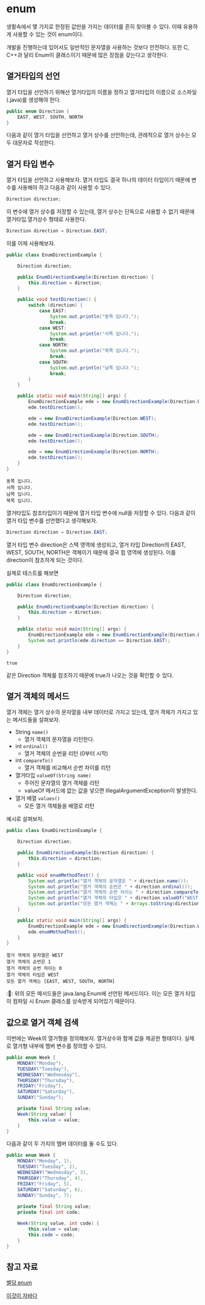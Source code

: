 # enum
생활속에서 몇 가지로 한정된 값만을 가지는 데이터를 흔히 찾아볼 수 있다. 이때 유용하게 사용할 수 있는 것이 enum이다. 

개발을 진행하는데 있어서도 일반적인 문자열을 사용하는 것보다 안전하다. 또한 C, C++과 달리 Enum이 클래스이기 때문에 많은 장점을 갖는다고 생각한다.

## 열거타입의 선언
열거 타입을 선언하기 위해선 열거타입의 이름을 정하고 열거타입의 이름으로 소스파일(.java)를 생성해야 한다. 

```java
public enum Direction {
    EAST, WEST, SOUTH, NORTH
}
```

다음과 같이 열거 타입을 선언하고 열거 상수를 선언하는데, 관례적으로 열거 상수는 모두 대문자로 작성한다.

## 열거 타입 변수
열거 타입을 선언하고 사용해보자. 열거 타입도 결국 하나의 데이터 타입이기 때문에 변수를 사용해야 하고 다음과 같이 사용할 수 있다.
```java
Direction direction;
```

이 변수에 열거 상수를 저장할 수 있는데, 열거 상수는 단독으로 사용할 수 없기 때문에 열거타입.열거상수 형태로 사용한다.
```java
Direction direction = Direction.EAST;
```

이를 이제 사용해보자.

```java
public class EnumDirectionExample {

    Direction direction;

    public EnumDirectionExample(Direction direction) {
        this.direction = direction;
    }

    public void testDirection() {
        switch (direction) {
            case EAST:
                System.out.println("동쪽 입니다.");
                break;
            case WEST:
                System.out.println("서쪽 입니다.");
                break;
            case NORTH:
                System.out.println("북쪽 입니다.");
                break;
            case SOUTH:
                System.out.println("남쪽 입니다.");
                break;
        }
    }

    public static void main(String[] args) {
        EnumDirectionExample ede = new EnumDirectionExample(Direction.EAST);
        ede.testDirection();

        ede = new EnumDirectionExample(Direction.WEST);
        ede.testDirection();

        ede = new EnumDirectionExample(Direction.SOUTH);
        ede.testDirection();

        ede = new EnumDirectionExample(Direction.NORTH);
        ede.testDirection();
    }
}
```
```
동쪽 입니다.
서쪽 입니다.
남쪽 입니다.
북쪽 입니다.
```

열거타입도 참조타입이기 때문에 열거 타입 변수에 null을 저장할 수 있다.
다음과 같이 열거 타입 변수를 선언했다고 생각해보자.
```java
Direction direction = Direction.EAST;
```
열거 타입 변수 direction은 스택 영역에 생성되고, 열거 타입 Direction의 EAST, WEST, SOUTH, NORTH은 객체이기 때문에 결국 힙 영역에 생성된다.
이를 direction이 참조하게 되는 것이다.

실제로 테스트를 해보면
```java
public class EnumDirectionExample {

    Direction direction;

    public EnumDirectionExample(Direction direction) {
        this.direction = direction;
    }

    public static void main(String[] args) {
        EnumDirectionExample ede = new EnumDirectionExample(Direction.EAST);
        System.out.println(ede.direction == Direction.EAST);
    }
}
```
```
true
```
같은 Direction 객체를 참조하기 때문에 true가 나오는 것을 확인할 수 있다.

## 열거 객체의 메서드
열거 객체는 열거 상수의 문자열을 내부 데이터로 가지고 있는데, 열거 객체가 가지고 있는 메서드들을 살펴보자.

- String ```name()```
    - 열거 객체의 문자열을 리턴한다.
- int ```ordinal()```
    - 열거 객체의 순번을 리턴 (0부터 시작)
- int ```compareTo()```
    - 열거 객체를 비교해서 순번 차이를 리턴
- 열거타입 ```valueOf(String name)```
    - 주어진 문자열의 열거 객체를 리턴
    - valueOf 메서드에 없는 값을 넣으면 IllegalArgumentException이 발생한다.
- 열거 배열 ```values()```
    - 모든 열거 객체들을 배열로 리턴

예시로 살펴보자.
```java
public class EnumDirectionExample {

    Direction direction;

    public EnumDirectionExample(Direction direction) {
        this.direction = direction;
    }

    public void enumMethodTest() {
        System.out.println("열거 객체의 문자열은 " + direction.name());
        System.out.println("열거 객체의 순번은 " + direction.ordinal());
        System.out.println("열거 객체의 순번 차이는 " + direction.compareTo(direction));
        System.out.println("열거 객체의 타입은 " + direction.valueOf("WEST"));
        System.out.println("모든 열거 객체는 " + Arrays.toString(direction.values()));
    }

    public static void main(String[] args) {
        EnumDirectionExample ede = new EnumDirectionExample(Direction.WEST);
        ede.enumMethodTest();
    }
}
```
```
열거 객체의 문자열은 WEST
열거 객체의 순번은 1
열거 객체의 순번 차이는 0
열거 객체의 타입은 WEST
모든 열거 객체는 [EAST, WEST, SOUTH, NORTH]
```

::dart:: 위의 모든 메서드들은 java.lang.Enum에 선언된 메서드이다. 이는 모든 열거 타입이 컴파일 시 Enum 클래스를 상속받게 되어있기 때문이다.

## 값으로 열거 객체 검색
이번에는 Week의 열거형을 정의해보자. 열거상수와 함께 값을 제공한 형태이다. 실제로 열거형 내부에 멤버 변수를 정의할 수 있다. 
```java
public enum Week {
    MONDAY("Monday"),
    TUESDAY("Tuesday"),
    WEDNESDAY("Wednesday"),
    THURSDAY("Thursday"),
    FRIDAY("Friday"),
    SATURDAY("Saturday"),
    SUNDAY("Sunday");

    private final String value;
    Week(String value) {
        this.value = value;
    }
}
```
다음과 같이 두 가지의 멤버 데이터를 둘 수도 있다.
```java
public enum Week {
    MONDAY("Monday", 1),
    TUESDAY("Tuesday", 2),
    WEDNESDAY("Wednesday", 3),
    THURSDAY("Thursday", 4),
    FRIDAY("Friday", 5),
    SATURDAY("Saturday", 6),
    SUNDAY("Sunday", 7);
    
    private final String value;
    private final int code;

    Week(String value, int code) {
        this.value = value;
        this.code = code;
    }
}
```

## 참고 자료
[밸덩 enum](https://www.baeldung.com/java-search-enum-values)

[이것이 자바다](http://www.yes24.com/Product/Goods/15651484)